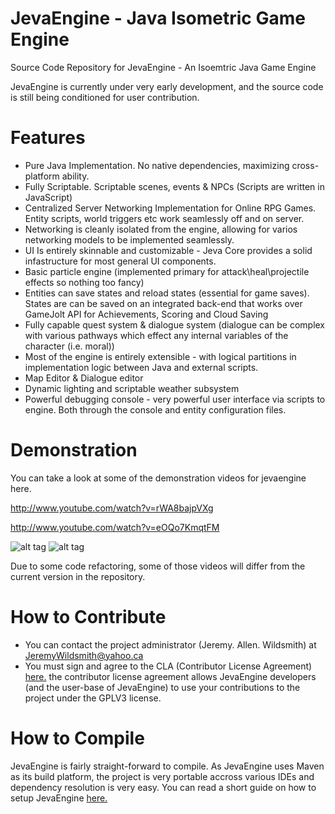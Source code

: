 JevaEngine - Java Isometric Game Engine
=============

Source Code Repository for JevaEngine - An Isoemtric Java Game Engine

JevaEngine is currently under very early development, and the source code is still being
conditioned for user contribution.

Features
========
- Pure Java Implementation. No native dependencies, maximizing cross-platform ability.
- Fully Scriptable. Scriptable scenes, events & NPCs (Scripts are written in JavaScript)
- Centralized Server Networking Implementation for Online RPG Games. Entity scripts, world triggers etc work seamlessly off and on server.
- Networking is cleanly isolated from the engine, allowing for varios networking models to be implemented seamlessly.
- UI Is entirely skinnable and customizable - Jeva Core provides a solid infastructure for most general UI components.
- Basic particle engine (implemented primary for attack\heal\projectile effects so nothing too fancy)
- Entities can save states and reload states (essential for game saves). States are can be saved on an integrated back-end that works over GameJolt API for Achievements, Scoring and Cloud Saving
- Fully capable quest system & dialogue system (dialogue can be complex with various pathways which effect any internal variables of the character (i.e. moral))
- Most of the engine is entirely extensible - with logical partitions in implementation logic between Java and external scripts.
- Map Editor & Dialogue editor
- Dynamic lighting and scriptable weather subsystem
- Powerful debugging console - very powerful user interface via scripts to engine. Both through the console and entity configuration files.

Demonstration
=============

You can take a look at some of the demonstration videos for jevaengine here.

http://www.youtube.com/watch?v=rWA8bajpVXg

http://www.youtube.com/watch?v=eOQo7KmqtFM

![alt tag](http://i.imgur.com/gEHj6K5.png)
![alt tag](http://i.imgur.com/lHYPmUq.png)

Due to some code refactoring, some of those videos will differ from the current version in the repository.


How to Contribute
=================

- You can contact the project administrator (Jeremy. Allen. Wildsmith) at JeremyWildsmith@yahoo.ca
- You must sign and agree to the CLA (Contributor License Agreement) <a href="http://www.clahub.com/agreements/JeremyWildsmith/JevaEngineSrc" target="_blank">here.</a> the
contributor license agreement allows JevaEngine developers (and the user-base of JevaEngine) to use your contributions to the project under the GPLV3 license.

How to Compile
=================

JevaEngine is fairly straight-forward to compile. As JevaEngine uses Maven as its build platform, the project
is very portable accross various IDEs and dependency resolution is very easy. You can read a short guide on how
to setup JevaEngine <a href="https://github.com/JeremyWildsmith/JevaEngineSrc/wiki/Compiling-JevaEngine" target="_blank">here.</a>
